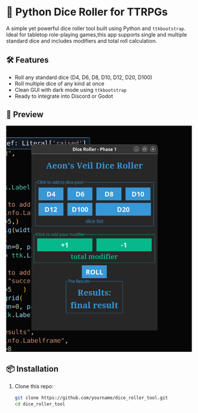 # 🎲 Python Dice Roller for TTRPGs

A simple yet powerful dice roller tool built using Python and `ttkbootstrap`.
Ideal for tabletop role-playing games,this app supports single and multiple
standard dice and includes modifiers and total roll calculation.

## 🛠 Features

- Roll any standard dice (D4, D6, D8, D10, D12, D20, D100)
- Roll multiple dice of any kind at once
- Clean GUI with dark mode using `ttkbootstrap`
- Ready to integrate into Discord or Godot

## 🚀 Preview

![Dice Roller Screenshot](assets/screenshot.png)

## 📦 Installation

1. Clone this repo:
   ```bash
   git clone https://github.com/yourname/dice_roller_tool.git
   cd dice_roller_tool
